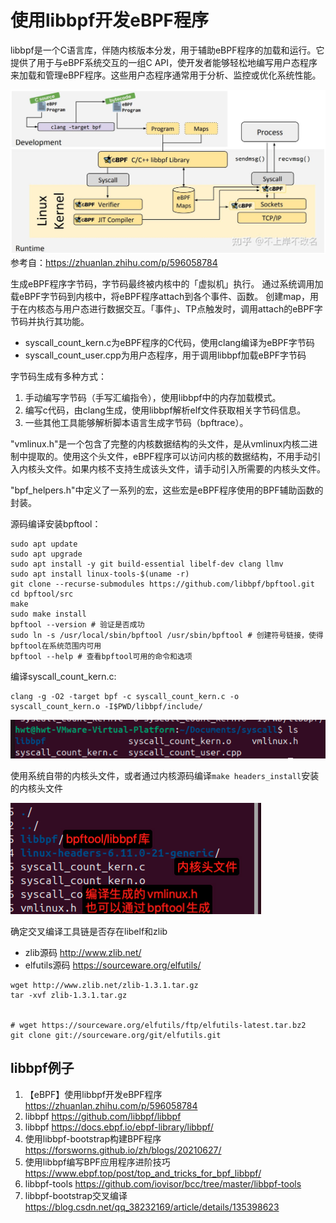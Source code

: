 # 使用libbpf开发eBPF程序

libbpf是一个C语言库，伴随内核版本分发，用于辅助eBPF程序的加载和运行。它提供了用于与eBPF系统交互的一组C API，使开发者能够轻松地编写用户态程序来加载和管理eBPF程序。这些用户态程序通常用于分析、监控或优化系统性能。

![libbpf_ebpf](image.png)
参考自：https://zhuanlan.zhihu.com/p/596058784

生成eBPF程序字节码，字节码最终被内核中的「虚拟机」执行。 通过系统调用加载eBPF字节码到内核中，将eBPF程序attach到各个事件、函数。 创建map，用于在内核态与用户态进行数据交互。「事件」、TP点触发时，调用attach的eBPF字节码并执行其功能。

- syscall_count_kern.c为eBPF程序的C代码，使用clang编译为eBPF字节码
- syscall_count_user.cpp为用户态程序，用于调用libbpf加载eBPF字节码

字节码生成有多种方式：
1. 手动编写字节码（手写汇编指令），使用libbpf中的内存加载模式。
2. 编写c代码，由clang生成，使用libbpf解析elf文件获取相关字节码信息。
3. 一些其他工具能够解析脚本语言生成字节码（bpftrace）。

"vmlinux.h"是一个包含了完整的内核数据结构的头文件，是从vmlinux内核二进制中提取的。使用这个头文件，eBPF程序可以访问内核的数据结构，不用手动引入内核头文件。如果内核不支持生成该头文件，请手动引入所需要的内核头文件。

"bpf_helpers.h"中定义了一系列的宏，这些宏是eBPF程序使用的BPF辅助函数的封装。

源码编译安装bpftool：
```shell
sudo apt update
sudo apt upgrade
sudo apt install -y git build-essential libelf-dev clang llmv
sudo apt install linux-tools-$(uname -r)
git clone --recurse-submodules https://github.com/libbpf/bpftool.git
cd bpftool/src
make
sudo make install
bpftool --version # 验证是否成功
sudo ln -s /usr/local/sbin/bpftool /usr/sbin/bpftool # 创建符号链接，使得bpftool在系统范围内可用
bpftool --help # 查看bpftool可用的命令和选项
```
编译syscall_count_kern.c:
```shell
clang -g -O2 -target bpf -c syscall_count_kern.c -o syscall_count_kern.o -I$PWD/libbpf/include/
```

![alt text](image-1.png)

使用系统自带的内核头文件，或者通过内核源码编译`make headers_install`安装的内核头文件

![alt text](image-2.png)

确定交叉编译工具链是否存在libelf和zlib
- zlib源码 http://www.zlib.net/
- elfutils源码 https://sourceware.org/elfutils/

```shell
wget http://www.zlib.net/zlib-1.3.1.tar.gz
tar -xvf zlib-1.3.1.tar.gz


# wget https://sourceware.org/elfutils/ftp/elfutils-latest.tar.bz2
git clone git://sourceware.org/git/elfutils.git

```



## libbpf例子
1. 【eBPF】使用libbpf开发eBPF程序
https://zhuanlan.zhihu.com/p/596058784
2. libbpf
https://github.com/libbpf/libbpf
3. libbpf https://docs.ebpf.io/ebpf-library/libbpf/
4. 使用libbpf-bootstrap构建BPF程序 https://forsworns.github.io/zh/blogs/20210627/
5. 使用libbpf编写BPF应用程序进阶技巧 https://www.ebpf.top/post/top_and_tricks_for_bpf_libbpf/
6. libbpf-tools https://github.com/iovisor/bcc/tree/master/libbpf-tools
7. libbpf-bootstrap交叉编译 https://blog.csdn.net/qq_38232169/article/details/135398623
